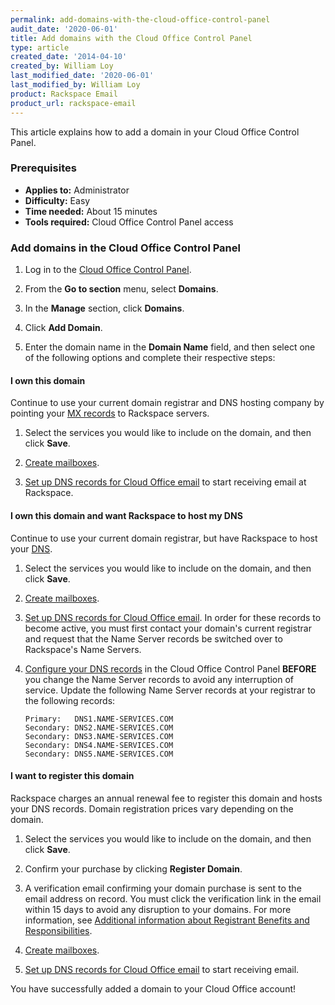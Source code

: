 ```yaml
---
permalink: add-domains-with-the-cloud-office-control-panel
audit_date: '2020-06-01'
title: Add domains with the Cloud Office Control Panel
type: article
created_date: '2014-04-10'
created_by: William Loy
last_modified_date: '2020-06-01'
last_modified_by: William Loy
product: Rackspace Email
product_url: rackspace-email
---
```


This article explains how to add a domain in your Cloud Office Control Panel.

### Prerequisites

- **Applies to:** Administrator
- **Difficulty:** Easy
- **Time needed:** About 15 minutes
- **Tools required:**  Cloud Office Control Panel access


### Add domains in the Cloud Office Control Panel

1. Log in to the [Cloud Office Control Panel](https://cp.rackspace.com).

2. From the **Go to section** menu, select **Domains**.

3. In the **Manage** section, click **Domains**.

4. Click **Add Domain**.

5. Enter the domain name in the **Domain Name** field, and then select one of the following options and complete their respective steps:

#### I own this domain

Continue to use your current domain registrar and DNS hosting company by pointing your [MX records](/support/how-to/dns-record-definitions) to Rackspace servers.

1. Select the services you would like to include on the domain, and then click **Save**.

2. [Create mailboxes](/support/how-to/add-rackspace-email-mailboxes).

3. [Set up DNS records for Cloud Office email](/support/how-to/set-up-dns-records-for-cloud-office-email) to start receiving email at Rackspace.

#### I own this domain and want Rackspace to host my DNS

Continue to use your current domain registrar, but have Rackspace to host your [DNS](/support/how-to/set-up-dns-records-for-cloud-office-email).  

1. Select the services you would like to include on the domain, and then click **Save**.

2. [Create mailboxes](/support/how-to/add-rackspace-email-mailboxes).

3. [Set up DNS records for Cloud Office email](/support/how-to/set-up-dns-records-for-cloud-office-email). In order for these records to become active, you must first contact your domain's current registrar and request that the Name Server records be switched over to Rackspace's Name Servers.

4. [Configure your DNS records](/support/how-to/set-up-dns-records-for-cloud-office-email) in the Cloud Office Control Panel **BEFORE** you change the Name Server records to avoid any interruption of service. Update the following Name Server records at your registrar to the following records:

       Primary:   DNS1.NAME-SERVICES.COM
       Secondary: DNS2.NAME-SERVICES.COM
       Secondary: DNS3.NAME-SERVICES.COM
       Secondary: DNS4.NAME-SERVICES.COM
       Secondary: DNS5.NAME-SERVICES.COM

#### I want to register this domain

Rackspace charges an annual renewal fee to register this domain and hosts your DNS records. Domain registration prices vary depending on the domain.

1. Select the services you would like to include on the domain, and then click **Save**.

2. Confirm your purchase by clicking **Register Domain**.

3. A verification email confirming your domain purchase is sent to the email address on record. You must click the verification link in the email within 15 days to avoid any disruption to your domains. For more information, see [Additional information about Registrant Benefits and Responsibilities](https://www.rackspace.com/information/legal/RAAInfo).

4. [Create mailboxes](/support/how-to/add-rackspace-email-mailboxes).

5. [Set up DNS records for Cloud Office email](/support/how-to/set-up-dns-records-for-cloud-office-email) to start receiving email.

You have successfully added a domain to your Cloud Office account!
